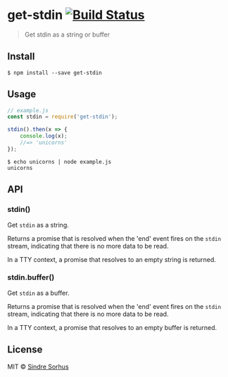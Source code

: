 # get-stdin [![Build Status](https://travis-ci.org/sindresorhus/get-stdin.svg?branch=master)](https://travis-ci.org/sindresorhus/get-stdin)

> Get stdin as a string or buffer


## Install

```
$ npm install --save get-stdin
```


## Usage

```js
// example.js
const stdin = require('get-stdin');

stdin().then(x => {
	console.log(x);
	//=> 'unicorns'
});
```

```
$ echo unicorns | node example.js
unicorns
```


## API

### stdin()

Get `stdin` as a string.

Returns a promise that is resolved when the 'end' event fires on the `stdin` stream, indicating that there is no more data to be read.

In a TTY context, a promise that resolves to an empty string is returned.

### stdin.buffer()

Get `stdin` as a buffer.

Returns a promise that is resolved when the 'end' event fires on the `stdin` stream, indicating that there is no more data to be read.

In a TTY context, a promise that resolves to an empty buffer is returned.


## License

MIT © [Sindre Sorhus](http://sindresorhus.com)
